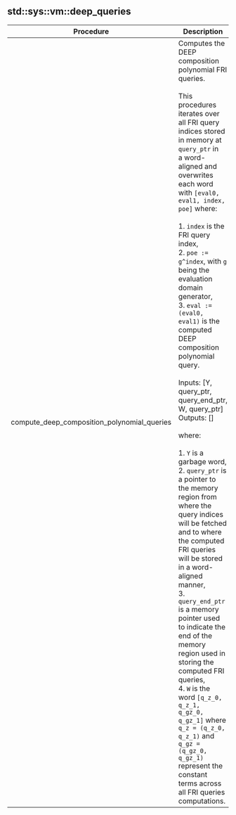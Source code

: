 
## std::sys::vm::deep_queries
| Procedure | Description |
| ----------- | ------------- |
| compute_deep_composition_polynomial_queries | Computes the DEEP composition polynomial FRI queries.<br /><br />This procedures iterates over all FRI query indices stored in memory at `query_ptr` in<br />a word-aligned and overwrites each word with `[eval0, eval1, index, poe]` where:<br /><br />1. `index` is the FRI query index,<br />2. `poe := g^index`, with `g` being the evaluation domain generator,<br />3. `eval := (eval0, eval1)` is the computed DEEP composition polynomial query.<br /><br />Inputs:  [Y, query_ptr, query_end_ptr, W, query_ptr]<br />Outputs: []<br /><br />where:<br /><br />1. `Y` is a garbage word,<br />2. `query_ptr` is a pointer to the memory region from where the query indices will be fetched<br />and to where the computed FRI queries will be stored in a word-aligned manner,<br />3. `query_end_ptr` is a memory pointer used to indicate the end of the memory region used in<br />storing the computed FRI queries,<br />4. `W` is the word `[q_z_0, q_z_1, q_gz_0, q_gz_1]` where `q_z = (q_z_0, q_z_1)` and<br />`q_gz = (q_gz_0, q_gz_1)` represent the constant terms across all FRI queries computations.<br /> |
